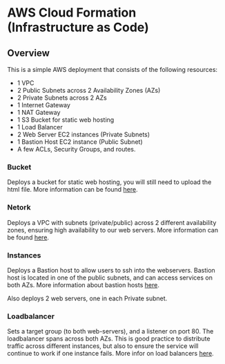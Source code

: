 # AWS Cloud Formation (Infrastructure as Code) 

## Overview

This is a simple AWS deployment that consists of the following resources:

- 1 VPC
- 2 Public Subnets across 2 Availability Zones (AZs)
- 2 Private Subnets across 2 AZs
- 1 Internet Gateway
- 1 NAT Gateway
- 1 S3 Bucket for static web hosting
- 1 Load Balancer
- 2 Web Server EC2 instances (Private Subnets)
- 1 Bastion Host EC2 instance (Public Subnet)
- A few ACLs, Security Groups, and routes.

### Bucket

Deploys a bucket for static web hosting, you will still need to upload the html file.
More information can be found [here](https://docs.aws.amazon.com/AmazonS3/latest/userguide/WebsiteHosting.html). 

### Netork

Deploys a VPC with subnets (private/public) across 2 different availability zones, ensuring high availability to our web servers.
More information can be found [here](https://docs.aws.amazon.com/whitepapers/latest/real-time-communication-on-aws/use-multiple-availability-zones.html).

### Instances

Deploys a Bastion host to allow users to ssh into the webservers. Bastion host is located in one of the public subnets, and can access services on both AZs.
More information about bastion hosts [here](https://www.knowledgehut.com/tutorials/aws/aws-bastion-host).

Also deploys 2 web servers, one in each Private subnet. 

### Loadbalancer

Sets a target group (to both web-servers), and a listener on port 80. The loadbalancer spans across both AZs. This is good practice to distribute traffic across different instances, but also to ensure the service will continue to work if one instance fails.
More infor on load balancers [here](https://aws.amazon.com/elasticloadbalancing/).
